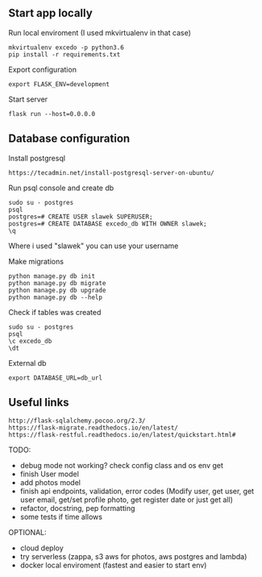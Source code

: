 ##  Start app locally
Run local enviroment (I used mkvirtualenv in that case)
```
mkvirtualenv excedo -p python3.6
pip install -r requirements.txt
```

Export configuration
```
export FLASK_ENV=development
```
Start server
```
flask run --host=0.0.0.0
```

## Database configuration
Install postgresql
```
https://tecadmin.net/install-postgresql-server-on-ubuntu/
```

Run psql console and create db
```
sudo su - postgres
psql
postgres=# CREATE USER slawek SUPERUSER;
postgres=# CREATE DATABASE excedo_db WITH OWNER slawek;
\q
```
Where i used "slawek" you can use your username

Make migrations
```
python manage.py db init
python manage.py db migrate
python manage.py db upgrade
python manage.py db --help
```

Check if tables was created
```
sudo su - postgres
psql
\c excedo_db
\dt
```

External db
```
export DATABASE_URL=db_url
```

## Useful links
```
http://flask-sqlalchemy.pocoo.org/2.3/
https://flask-migrate.readthedocs.io/en/latest/
https://flask-restful.readthedocs.io/en/latest/quickstart.html#
```

TODO: 
- debug mode not working? check config class and os env get
- finish User model
- add photos model
- finish api endpoints, validation, error codes (Modify user, get user, get user email, get/set profile photo, get register date or just get all)
- refactor, docstring, pep formatting
- some tests if time allows

OPTIONAL:
- cloud deploy
- try serverless (zappa, s3 aws for photos, aws postgres and lambda)
- docker local enviroment (fastest and easier to start env)